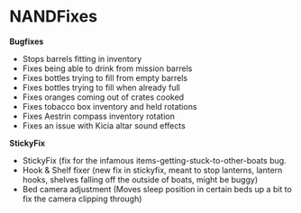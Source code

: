 # NANDFixes

**Bugfixes**
- Stops barrels fitting in inventory
- Fixes being able to drink from mission barrels
- Fixes bottles trying to fill from empty barrels
- Fixes bottles trying to fill when already full
- Fixes oranges coming out of crates cooked
- Fixes tobacco box inventory and held rotations
- Fixes Aestrin compass inventory rotation
- Fixes an issue with Kicia altar sound effects

**StickyFix**
- StickyFix (fix for the infamous items-getting-stuck-to-other-boats bug.
- Hook & Shelf fixer (new fix in stickyfix, meant to stop lanterns, lantern hooks, shelves falling off the outside of boats, might be buggy)
- Bed camera adjustment (Moves sleep position in certain beds up a bit to fix the camera clipping through)
